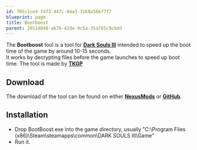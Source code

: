```yaml
---
id: 705c1ce4-f4f3-447c-84a3-3168a56677f7
blueprint: page
title: Bootboost
parent: 2011d048-ab76-42de-9c5a-35a765c9cbdd
---
```

The **Bootboost** tool is a tool for **[Dark Souls III](/darksouls3)** intended to speed up the boot time of the game by around 10-15 seconds.\
It works by decrypting files before the game launches to speed up boot time. The tool is made by **[TKGP](//github.com/JKAnderson)**

## Download

The download of the tool can be found on either **[NexusMods](//nexusmods.com/darksouls3/mods/303)** or **[GitHub](//github.com/JKAnderson/BootBoost/releases)**.

## Installation

- Drop BootBoost.exe into the game directory, usually "C:\Program Files (x86)\Steam\steamapps\common\DARK SOULS III\Game"
- Run it.
